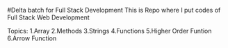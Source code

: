 #Delta batch for Full Stack Development
This is Repo where I put codes of Full Stack Web Development

Topics:
1.Array
2.Methods
3.Strings
4.Functions
5.Higher Order Funtion
6.Arrow Function
